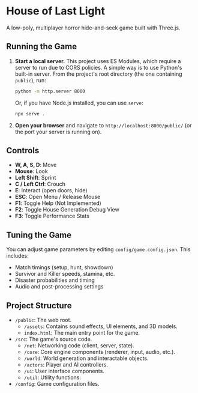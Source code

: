 # House of Last Light

A low-poly, multiplayer horror hide-and-seek game built with Three.js.

## Running the Game

1.  **Start a local server.** This project uses ES Modules, which require a server to run due to CORS policies. A simple way is to use Python's built-in server. From the project's root directory (the one containing `public`), run:
    ```bash
    python -m http.server 8000
    ```
    Or, if you have Node.js installed, you can use `serve`:
    ```bash
    npx serve .
    ```

2.  **Open your browser** and navigate to `http://localhost:8000/public/` (or the port your server is running on).

## Controls

*   **W, A, S, D**: Move
*   **Mouse**: Look
*   **Left Shift**: Sprint
*   **C / Left Ctrl**: Crouch
*   **E**: Interact (open doors, hide)
*   **ESC**: Open Menu / Release Mouse
*   **F1**: Toggle Help (Not Implemented)
*   **F2**: Toggle House Generation Debug View
*   **F3**: Toggle Performance Stats

## Tuning the Game

You can adjust game parameters by editing `config/game.config.json`. This includes:
*   Match timings (setup, hunt, showdown)
*   Survivor and Killer speeds, stamina, etc.
*   Disaster probabilities and timing
*   Audio and post-processing settings

## Project Structure

*   `/public`: The web root.
    *   `/assets`: Contains sound effects, UI elements, and 3D models.
    *   `index.html`: The main entry point for the game.
*   `/src`: The game's source code.
    *   `/net`: Networking code (client, server, state).
    *   `/core`: Core engine components (renderer, input, audio, etc.).
    *   `/world`: World generation and interactable objects.
    *   `/actors`: Player and AI controllers.
    *   `/ui`: User interface components.
    *   `/util`: Utility functions.
*   `/config`: Game configuration files.
